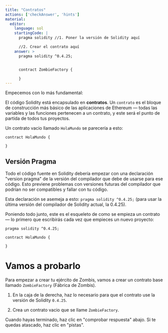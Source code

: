```yaml
---
title: "Contratos"
actions: ['checkAnswer', 'hints']
material:
  editor:
    language: sol
    startingCode: |
      pragma solidity //1. Poner la versión de Solidity aquí

      //2. Crear el contrato aquí
    answer: >
      pragma solidity ^0.4.25;


      contract ZombieFactory {

      }
---
```


Empecemos con lo más fundamental:

El código Solidity está encapsulado en **contratos**. Un `contrato` es el bloque de construcción más básico de las aplicaciones de Ethereum — todas las variables y las funciones pertenecen a un contrato, y este será el punto de partida de todos tus proyectos.

Un contrato vacio llamado `HolaMundo` se parecería a esto:

```
contract HolaMundo {

}
```

## Versión Pragma

Todo el código fuente en Solidity debería empezar con una declaración "version pragma" de la versión del compilador que debe de usarse para ese código. Esto previene problemas con versiones futuras del compilador que podrían no ser compatibles y fallar con tu código.

Esta declaración se asemeja a esto: `pragma solidity ^0.4.25;` (para usar la última versión del compilador de Solidity actual, la 0.4.25).

Poniendo todo junto, este es el esqueleto de como se empieza un contrato — lo primero que escribirás cada vez que empieces un nuevo proyecto:

```
pragma solidity ^0.4.25;

contract HolaMundo {

}
```

# Vamos a probarlo

Para empezar a crear tu ejército de Zombis, vamos a crear un contrato base llamado `ZombieFactory` (Fábrica de Zombis).

1. En la caja de la derecha, haz lo necesario para que el contrato use la versión de Solidity `0.4.25`.

2. Crea un contrato vacio que se llame `ZombieFactory`.

Cuando hayas terminado, haz clic en "comprobar respuesta" abajo. Si te quedas atascado, haz clic en "pistas".
